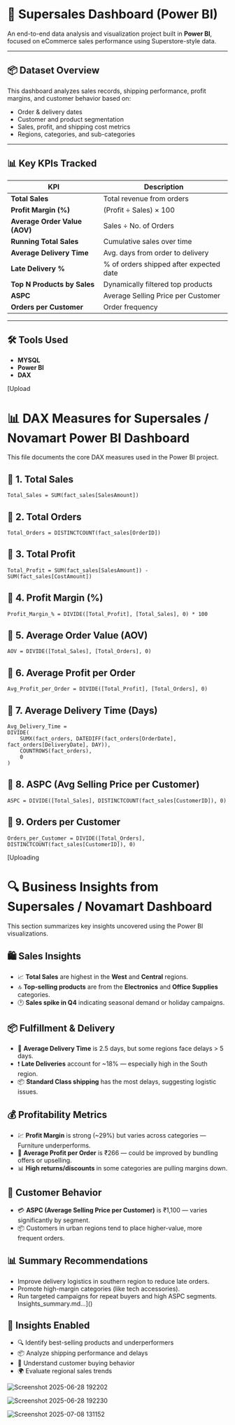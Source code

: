 
# 🚀 Supersales Dashboard (Power BI)

An end-to-end data analysis and visualization project built in **Power BI**, focused on eCommerce sales performance using Superstore-style data.

---

## 📦 Dataset Overview

This dashboard analyzes sales records, shipping performance, profit margins, and customer behavior based on:

- Order & delivery dates
- Customer and product segmentation
- Sales, profit, and shipping cost metrics
- Regions, categories, and sub-categories

---

## 📊 Key KPIs Tracked

| KPI                          | Description |
|-----------------------------|-------------|
| **Total Sales**             | Total revenue from orders |
| **Profit Margin (%)**       | (Profit ÷ Sales) × 100 |
| **Average Order Value (AOV)** | Sales ÷ No. of Orders |
| **Running Total Sales**     | Cumulative sales over time |
| **Average Delivery Time**   | Avg. days from order to delivery |
| **Late Delivery %**         | % of orders shipped after expected date |
| **Top N Products by Sales** | Dynamically filtered top products |
| **ASPC**                    | Average Selling Price per Customer |
| **Orders per Customer**     | Order frequency |

---

## 🛠 Tools Used
- **MYSQL**
- **Power BI**
- **DAX**



[Upload
# 📊 DAX Measures for Supersales / Novamart Power BI Dashboard

This file documents the core DAX measures used in the Power BI project.

## 🔹 1. Total Sales
```dax
Total_Sales = SUM(fact_sales[SalesAmount])
```

## 🔹 2. Total Orders
```dax
Total_Orders = DISTINCTCOUNT(fact_sales[OrderID])
```

## 🔹 3. Total Profit
```dax
Total_Profit = SUM(fact_sales[SalesAmount]) - SUM(fact_sales[CostAmount])
```

## 🔹 4. Profit Margin (%)
```dax
Profit_Margin_% = DIVIDE([Total_Profit], [Total_Sales], 0) * 100
```

## 🔹 5. Average Order Value (AOV)
```dax
AOV = DIVIDE([Total_Sales], [Total_Orders], 0)
```

## 🔹 6. Average Profit per Order
```dax
Avg_Profit_per_Order = DIVIDE([Total_Profit], [Total_Orders], 0)
```

## 🔹 7. Average Delivery Time (Days)
```dax
Avg_Delivery_Time = 
DIVIDE(
    SUMX(fact_orders, DATEDIFF(fact_orders[OrderDate], fact_orders[DeliveryDate], DAY)),
    COUNTROWS(fact_orders),
    0
)
```

## 🔹 8. ASPC (Avg Selling Price per Customer)
```dax
ASPC = DIVIDE([Total_Sales], DISTINCTCOUNT(fact_sales[CustomerID]), 0)
```

## 🔹 9. Orders per Customer
```dax
Orders_per_Customer = DIVIDE([Total_Orders], DISTINCTCOUNT(fact_sales[CustomerID]), 0)
```

[Uploading
# 🔍 Business Insights from Supersales / Novamart Dashboard

This section summarizes key insights uncovered using the Power BI visualizations.

## 🛍️ Sales Insights
- 📈 **Total Sales** are highest in the **West** and **Central** regions.
- 🔝 **Top-selling products** are from the **Electronics** and **Office Supplies** categories.
- 🕐 **Sales spike in Q4** indicating seasonal demand or holiday campaigns.

## 📦 Fulfillment & Delivery
- 🚚 **Average Delivery Time** is 2.5 days, but some regions face delays > 5 days.
- ❗ **Late Deliveries** account for ~18% — especially high in the South region.
- 📦 **Standard Class shipping** has the most delays, suggesting logistic issues.

## 💰 Profitability Metrics
- 💹 **Profit Margin** is strong (~29%) but varies across categories — Furniture underperforms.
- 💸 **Average Profit per Order** is ₹266 — could be improved by bundling offers or upselling.
- 📊 **High returns/discounts** in some categories are pulling margins down.

## 🧍 Customer Behavior
- 💳 **ASPC (Average Selling Price per Customer)** is ₹1,100 — varies significantly by segment.
- 📦 Customers in urban regions tend to place higher-value, more frequent orders.

## 📊 Summary Recommendations
- Improve delivery logistics in southern region to reduce late orders.
- Promote high-margin categories (like tech accessories).
- Run targeted campaigns for repeat buyers and high ASPC segments.
 Insights_summary.md…]()


## 🧠 Insights Enabled

- 🔍 Identify best-selling products and underperformers
- 📦 Analyze shipping performance and delays
- 🧍 Understand customer buying behavior
- 🌍 Evaluate regional sales trends

![Screenshot 2025-06-28 192202](https://github.com/user-attachments/assets/7f9311c9-6ee3-42c1-a6bc-e532dc6fc8e6)

![Screenshot 2025-06-28 192230](https://github.com/user-attachments/assets/0e328b44-4043-455f-a0da-7df6c9db822d)

![Screenshot 2025-07-08 131152](https://github.com/user-attachments/assets/664e79b4-9927-4644-970b-ef0672c879c9)



